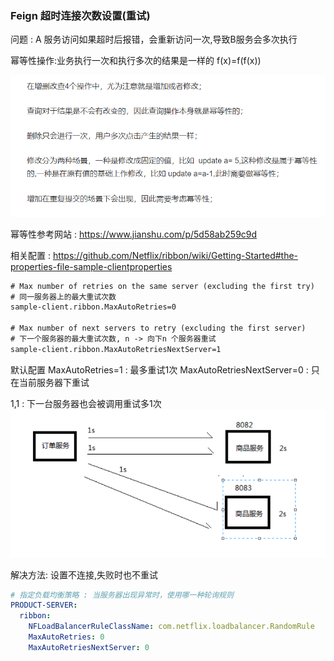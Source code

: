 
### Feign 超时连接次数设置(重试)

问题 :  A 服务访问如果超时后报错，会重新访问一次,导致B服务会多次执行

幂等性操作:业务执行一次和执行多次的结果是一样的
f(x)=f(f(x))

![](../assets/01_草稿-8feb02f2.png)

幂等性参考网站 : https://www.jianshu.com/p/5d58ab259c9d


相关配置 : https://github.com/Netflix/ribbon/wiki/Getting-Started#the-properties-file-sample-clientproperties

```xml
# Max number of retries on the same server (excluding the first try)
# 同一服务器上的最大重试次数
sample-client.ribbon.MaxAutoRetries=0  

# Max number of next servers to retry (excluding the first server)
# 下一个服务器的最大重试次数, n -> 向下n 个服务器重试
sample-client.ribbon.MaxAutoRetriesNextServer=1

```

默认配置
MaxAutoRetries=1 : 最多重试1次
MaxAutoRetriesNextServer=0 : 只在当前服务器下重试

1,1 : 下一台服务器也会被调用重试多1次
![](../assets/01_草稿-1ec0505e.png)



解决方法: 设置不连接,失败时也不重试
```yml
# 指定负载均衡策略 : 当服务器出现异常时，使用哪一种轮询规则
PRODUCT-SERVER:
  ribbon:
    NFLoadBalancerRuleClassName: com.netflix.loadbalancer.RandomRule
    MaxAutoRetries: 0
    MaxAutoRetriesNextServer: 0
```
